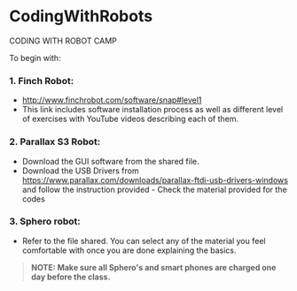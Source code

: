 # CodingWithRobots

CODING WITH ROBOT CAMP


To begin with: 

### 1. Finch Robot:
   * http://www.finchrobot.com/software/snap#level1  
   * This link includes software installation process as well as different level of exercises with YouTube videos describing each of them.

### 2.	Parallax S3 Robot:   
   - Download the GUI software from the shared file.
   - Download the USB Drivers from https://www.parallax.com/downloads/parallax-ftdi-usb-drivers-windows and follow the instruction provided 
    - Check the material provided for the codes 

### 3.	Sphero robot:  
   - Refer to the file shared. You can select any of the material you feel comfortable with once you are done explaining the basics.

> **NOTE: Make sure all Sphero's and smart phones are charged one day before the class.**

